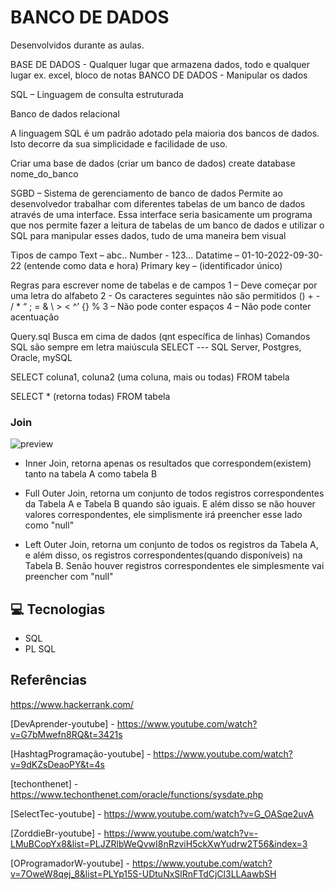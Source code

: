 # BANCO DE DADOS 

Desenvolvidos durante as aulas.

BASE DE DADOS - Qualquer lugar que armazena dados, todo e qualquer lugar ex. excel, bloco de notas
BANCO DE DADOS - Manipular os dados

SQL – Linguagem de consulta estruturada 

Banco de dados relacional

A linguagem SQL é um padrão adotado pela maioria dos bancos de dados. Isto decorre da sua simplicidade e facilidade de uso.

Criar uma base de dados (criar um banco de dados)
create database nome_do_banco


SGBD – Sistema de gerenciamento de banco de dados 
Permite ao desenvolvedor trabalhar com diferentes tabelas de um banco de dados através de uma interface. Essa interface seria basicamente um programa que nos permite fazer a leitura de tabelas de um banco de dados e utilizar o SQL para manipular esses dados, tudo de uma maneira bem visual 

Tipos de campo
Text – abc..
Number - 123...
Datatime – 01-10-2022-09-30-22 (entende como data e hora)
Primary key –  (identificador único)

Regras para escrever nome de tabelas e de campos
1 – Deve começar por uma letra do alfabeto 
2 - Os caracteres seguintes não são permitidos () + - / * “ ; = & \ > < ^’ {} % 
3 – Não pode conter espaços 
4 – Não pode conter acentuação 

Query.sql 
Busca em cima de dados (qnt específica de linhas) 
Comandos SQL são sempre em letra maiúscula 
SELECT
--- SQL Server, Postgres, Oracle, mySQL

SELECT coluna1, coluna2 (uma coluna, mais ou todas) 
FROM tabela

SELECT * (retorna todas)
FROM tabela

### Join 

![preview](./.github/preview.png) 

- Inner Join, retorna apenas os resultados que correspondem(existem) tanto na tabela A como tabela B

- Full Outer Join, retorna um conjunto de todos registros correspondentes da Tabela A e Tabela B quando são iguais. E além disso se não houver valores correspondentes, ele simplismente irá preencher esse lado como "null"

- Left Outer Join, retorna um conjunto de todos os registros da Tabela A, e além disso, os registros correspondentes(quando disponíveis) na Tabela B. Senão houver registros correspondentes ele simplesmente vai preencher com "null"



## 💻 Tecnologias

- SQL
- PL SQL


## Referências

https://www.hackerrank.com/

[DevAprender-youtube] - https://www.youtube.com/watch?v=G7bMwefn8RQ&t=3421s

[HashtagProgramação-youtube] - https://www.youtube.com/watch?v=9dKZsDeaoPY&t=4s

[techonthenet] - https://www.techonthenet.com/oracle/functions/sysdate.php

[SelectTec-youtube] - https://www.youtube.com/watch?v=G_OASqe2uvA

[ZorddieBr-youtube] - https://www.youtube.com/watch?v=-LMuBCopYx8&list=PLJZRlbWeQvwI8nRzviH5ckXwYudrw2T56&index=3

[OProgramadorW-youtube] - https://www.youtube.com/watch?v=7OweW8qej_8&list=PLYp15S-UDtuNxSlRnFTdCjCl3LLAawbSH



